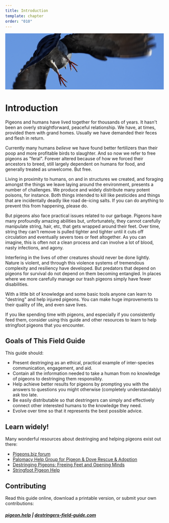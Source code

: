 ```yaml
---
title: Introduction
template: chapter
order: "010"
---
```


![pigeon flying free, feet in focus](../images/intro-cover.jpeg)

# Introduction

Pigeons and humans have lived together for thousands of years. It hasn't been an overly straightforward, peaceful relationship. We have, at times, provided them with grand homes. Usually we have demanded their feces and flesh in return.

Currently many humans *believe* we have found better fertilizers than their poop and more profitable birds to slaughter. And so now we refer to free pigeons as "feral". Forever altered because of how we forced their ancestors to breed, still largely dependent on humans for food, and generally treated as unwelcome. But free.

Living in proximity to humans, on and in structures we created, and foraging amongst the things we leave laying around the environment, presents a number of challenges. We produce and widely distribute many potent poisons, for instance. Both things intended to kill like pesticides and things that are incidentally deadly like road de-icing salts. If you can do anything to prevent this from happening, please do.

But pigeons also face practical issues related to our garbage. Pigeons have many profoundly amazing abilities but, unfortunately, they cannot carefully manipulate string, hair, etc, that gets wrapped around their feet. Over time, string they can't remove is pulled tighter and tighter until it cuts off circulation and eventually severs toes or feet altogether. As you can imagine, this is often not a clean process and can involve a lot of blood, nasty infections, and agony.

Interfering in the lives of other creatures should never be done lightly. Nature is violent, and through this violence systems of tremendous complexity and resiliency have developed. But predators that depend on pigeons for survival do not depend on them becoming entangled. In places where we more carefully manage our trash pigeons simply have fewer disabilities.

With a little bit of knowledge and some basic tools anyone can learn to "destring" and help injured pigeons. You can make huge improvements to their quality of life, and even save lives.

If you like spending time with pigeons, and especially if you consistently feed them, consider using this guide and other resources to learn to help stringfoot pigeons that you encounter.


## Goals of This Field Guide

This guide should:

- Present destringing as an ethical, practical example of inter-species communication, engagement, and aid.
- Contain all the information needed to take a human from no knowledge of pigeons to destringing them responsibly.
- Help achieve better results for pigeons by prompting you with the answers to questions you might otherwise (completely understandably) ask too late.
- Be easily distributable so that destringers can simply and effectively connect other interested humans to the knowledge they need.
- Evolve over time so that it represents the best possible advice.


## Learn widely!

Many wonderful resources about destringing and helping pigeons exist out there:

- [Pigeons.biz forum](https://www.pigeons.biz/)
- [Palomacy Help Group for Pigeon & Dove Rescue & Adoption](https://www.facebook.com/groups/Palomacy/)
- [Destringing Pigeons: Freeing Feet and Opening Minds](https://www.pigeonrescue.org/2018/09/11/destringing-pigeons-freeing-feet-and-opening-minds/)
- [Stringfoot Pigeon Help](https://www.stringfootpigeon.com/destring-101.html)


## Contributing

Read this guide online, download a printable version, or submit your own contributions:

##### [pigeon.help](https://pigeon.help) | [destringers-field-guide.com](https://destringers-field-guide.com)
